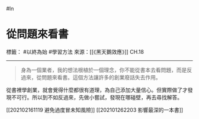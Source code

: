 #ln
# 從問題來看書
標籤： #以終為始 #學習方法 
來源：[[《黑天鵝效應》]] CH.18

---

> 身為一個業者，我的想法根植於一個理念，你不能從書本去看問題，而是反過來，從問題來看書。這個方法讓許多的創業廢話失去作用。

從書裡學創業，就會覺得什麼都很有道理，為自己添加大量信心。但實際做了才發現不可行。所以到不如反過來，先做小嘗試，發現在哪碰壁，再去尋找解答。

[[202102161119 避免過度冒未知風險]]
[[202101262203 影響最深的一本書]]